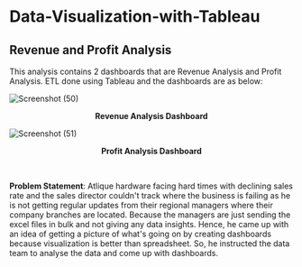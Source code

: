 # Data-Visualization-with-Tableau

<b>Revenue and Profit Analysis</b>
-----
This analysis contains 2 dashboards that are Revenue Analysis and Profit Analysis. ETL done using Tableau and the dashboards are as below:

![Screenshot (50)](https://user-images.githubusercontent.com/73438376/138497949-ee48196b-5733-45d1-b36e-2662b9c02ff6.png)
<p align="center"><b>Revenue Analysis Dashboard</b></p>

![Screenshot (51)](https://user-images.githubusercontent.com/73438376/138498481-2f1246da-a871-434e-a819-8182ea8654c9.png)
<p align="center"><b>Profit Analysis Dashboard</b></p><br/>

<b>Problem Statement</b>: Atlique hardware facing hard times with declining sales rate and the sales director couldn't track where the business is failing as he is not getting regular updates from their regional managers where their company branches are located. Because the managers are just sending the excel files in bulk and not giving any data insights. Hence, he came up with an idea of getting a picture of what's going on by creating dashboards because visualization is better than spreadsheet. So, he instructed the data team to analyse the data and come up with dashboards.
